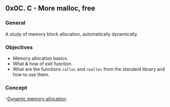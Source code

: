 <h2>0x0C. C - More malloc, free</h2>
<h3>General</h3>
<p>A study of memory block allocation, automatically dynamically.</p>
<h3>Objectives</h3>
<ul>
<li>Memory allocation basics.</li>
<li>What &amp; how of exit function.</li>
<li>What are the functions  <code>calloc</code>  and  <code>realloc</code>  from the standard library and how to use them.</li>
</ul>
<h3>Concept</h3>
<p>-<a href="https://www.geeksforgeeks.org/dynamic-memory-allocation-in-c-using-malloc-calloc-free-and-realloc/">Dynamic memory allocation</a>.</p>
